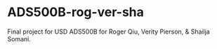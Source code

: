 # ADS500B-rog-ver-sha
Final project for USD ADS500B for Roger Qiu, Verity Pierson, &amp; Shailja Somani.
